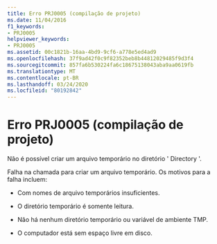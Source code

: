```yaml
---
title: Erro PRJ0005 (compilação de projeto)
ms.date: 11/04/2016
f1_keywords:
- PRJ0005
helpviewer_keywords:
- PRJ0005
ms.assetid: 00c1821b-16aa-4bd9-9cf6-a778e5ed4ad9
ms.openlocfilehash: 37f9ad42f0c9f82352beb8b44812029485f9d3f4
ms.sourcegitcommit: 857fa6b530224fa6c18675138043aba9aa0619fb
ms.translationtype: MT
ms.contentlocale: pt-BR
ms.lasthandoff: 03/24/2020
ms.locfileid: "80192842"
---
```

# <a name="project-build-error-prj0005"></a>Erro PRJ0005 (compilação de projeto)

Não é possível criar um arquivo temporário no diretório ' Directory '.

Falha na chamada para criar um arquivo temporário. Os motivos para a falha incluem:

- Com nomes de arquivo temporários insuficientes.

- O diretório temporário é somente leitura.

- Não há nenhum diretório temporário ou variável de ambiente TMP.

- O computador está sem espaço livre em disco.
